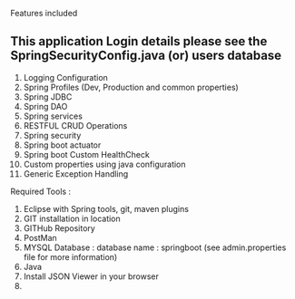 Features included

## This application Login details please see the SpringSecurityConfig.java (or) users database

1. Logging Configuration
2. Spring Profiles (Dev, Production and common properties)
3. Spring JDBC
4. Spring DAO
5. Spring services
6. RESTFUL CRUD Operations
7. Spring security
8. Spring boot actuator
9. Spring boot Custom HealthCheck
10. Custom properties using java configuration
11. Generic Exception Handling

Required Tools : 

1. Eclipse with Spring tools, git, maven plugins
2. GIT installation in location
3. GITHub Repository
4. PostMan
5. MYSQL Database : database name : springboot (see admin.properties file for more information)
6. Java
7. Install JSON Viewer in your browser
8. 
